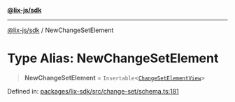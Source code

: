 [**@lix-js/sdk**](../README.md)

***

[@lix-js/sdk](../README.md) / NewChangeSetElement

# Type Alias: NewChangeSetElement

> **NewChangeSetElement** = `Insertable`\<[`ChangeSetElementView`](ChangeSetElementView.md)\>

Defined in: [packages/lix-sdk/src/change-set/schema.ts:181](https://github.com/opral/monorepo/blob/fb8153a2c5d4710eaaabf056fe653be88060a185/packages/lix-sdk/src/change-set/schema.ts#L181)
